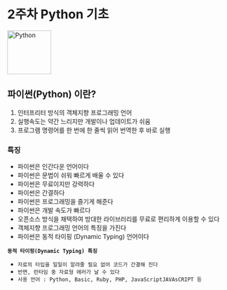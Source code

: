 # 2주차 Python 기초
<p align="left">
    <a href="https://www.python.org">
    <img src="https://upload.wikimedia.org/wikipedia/commons/thumb/f/f8/Python_logo_and_wordmark.svg/1280px-Python_logo_and_wordmark.svg.png" alt="Python" height="100">
    </a>
</p>

## 파이썬(Python) 이란?
1. 인터프리터 방식의 객체지향 프로그래밍 언어
2. 실행속도는 약간 느리지만 개발이나 업데이트가 쉬움
3. 프로그램 명령어를 한 번에 한 줄씩 읽어 번역한 후 바로 실행

### 특징
- 파이썬은 인간다운 언어이다
- 파이썬은 문법이 쉬워 빠르게 배울 수 있다
- 파이썬은 무료이지만 강력하다
- 파이썬은 간결하다
- 파이썬은 프로그래밍을 즐기게 해준다
- 파이썬은 개발 속도가 빠르다
- 오픈소스 방식을 채택하여 방대한 라이브러리를 무료로 편리하게 이용할 수 있다
- 객체지향 프로그래밍 언어의 특징을 가진다
- 파이썬은 동적 타이핑 (Dynamic Typing) 언어이다

**`동적 타이핑(Dynamic Typing) 특징`**
- `자료의 타입을 일일이 알려줄 필요 없어 코드가 간결해 진다`
- `반면, 런타임 중 자료형 에러가 날 수 있다`
- `사용 언어 : Python, Basic, Ruby, PHP, JavaScriptJAVAsCRIPT 등`
